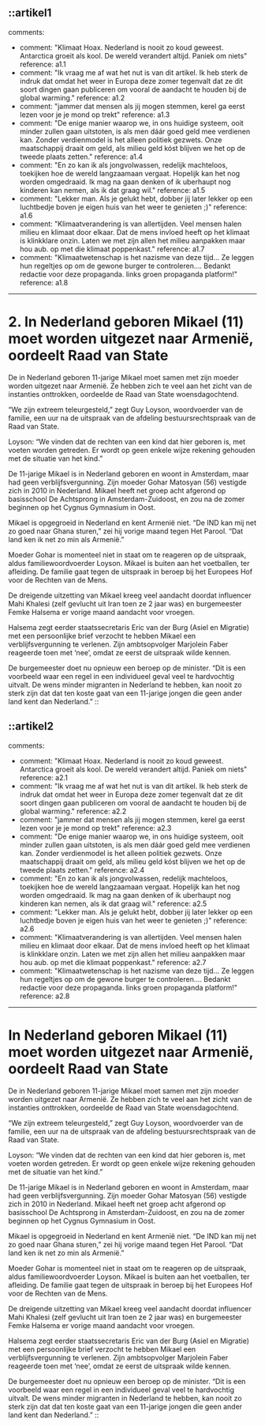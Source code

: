 ::artikel1
---
comments:
  - comment: "Klimaat Hoax. Nederland is nooit zo koud geweest. Antarctica groeit als kool. De wereld verandert altijd. Paniek om niets"
    reference: a1.1
  - comment: "Ik vraag me af wat het nut is van dit artikel. Ik heb sterk de indruk dat omdat het weer in Europa deze zomer tegenvalt dat ze dit soort dingen gaan publiceren om vooral de aandacht te houden bij de global warming."
    reference: a1.2
  - comment: "jammer dat mensen als jij mogen stemmen, kerel ga eerst lezen voor je je mond op trekt"
    reference: a1.3
  - comment: "De enige manier waarop we, in ons huidige systeem, ooit minder zullen gaan uitstoten, is als men dáár goed geld mee verdienen kan. Zonder verdienmodel is het alleen politiek gezwets. Onze maatschappij draait om geld, als milieu geld kóst blijven we het op de tweede plaats zetten."
    reference: a1.4
  - comment: "En zo kan ik als jongvolwassen, redelijk machteloos, toekijken hoe de wereld langzaamaan vergaat. Hopelijk kan het nog worden omgedraaid. Ik mag na gaan denken of ik uberhaupt nog kinderen kan nemen, als ik dat graag wil."
    reference: a1.5
  - comment: "Lekker man. Als je gelukt hebt, dobber jij later lekker op een luchtbedje boven je eigen huis van het weer te genieten ;)"
    reference: a1.6
  - comment: "Klimaatverandering is van allertijden. Veel mensen halen milieu en klimaat door elkaar. Dat de mens invloed heeft op het klimaat is klinkklare onzin. Laten we met zijn allen het milieu aanpakken maar hou aub. op met die klimaat poppenkast."
    reference: a1.7
  - comment: "Klimaatwetenschap is het nazisme van deze tijd… Ze leggen hun regeltjes op om de gewone burger te controleren…. Bedankt redactie voor deze propaganda. links groen propaganda platform!"
    reference: a1.8
---
# 2. In Nederland geboren Mikael (11) moet worden uitgezet naar Armenië, oordeelt Raad van State

De in Nederland geboren 11-jarige Mikael moet samen met zijn moeder worden uitgezet naar Armenië. Ze hebben zich te veel aan het zicht van de instanties onttrokken, oordeelde de Raad van State woensdagochtend.


“We zijn extreem teleurgesteld,” zegt Guy Loyson, woordvoerder van de familie, een uur na de uitspraak
van de afdeling bestuursrechtspraak van de Raad van State.

Loyson: “We vinden dat de rechten van een kind dat hier geboren is, met voeten worden getreden. Er
wordt op geen enkele wijze rekening gehouden met de situatie van het kind.”

De 11-jarige Mikael is in Nederland geboren en woont in Amsterdam, maar had geen verblijfsvergunning.
Zijn moeder Gohar Matosyan (56) vestigde zich in 2010 in Nederland. Mikael heeft net groep acht
afgerond op basisschool De Achtsprong in Amsterdam-Zuidoost, en zou na de zomer beginnen op het
Cygnus Gymnasium in Oost.

Mikael is opgegroeid in Nederland en kent Armenië niet. “De IND kan mij net zo goed naar Ghana
sturen,” zei hij vorige maand tegen Het Parool. “Dat land ken ik net zo min als Armenië.”

Moeder Gohar is momenteel niet in staat om te reageren op de uitspraak, aldus familiewoordvoerder
Loyson. Mikael is buiten aan het voetballen, ter afleiding. De familie gaat tegen de uitspraak in beroep bij
het Europees Hof voor de Rechten van de Mens.

De dreigende uitzetting van Mikael kreeg veel aandacht doordat influencer Mahi Khalesi (zelf gevlucht uit
Iran toen ze 2 jaar was) en burgemeester Femke Halsema er vorige maand aandacht voor vroegen.

Halsema zegt eerder staatssecretaris Eric van der Burg (Asiel en Migratie) met een persoonlijke brief
verzocht te hebben Mikael een verblijfsvergunning te verlenen. Zijn ambtsopvolger Marjolein Faber
reageerde toen met ‘nee’, omdat ze eerst de uitspraak wilde kennen.

De burgemeester doet nu opnieuw een beroep op de minister. “Dit is een voorbeeld waar een regel in een
individueel geval veel te hardvochtig uitvalt. De wens minder migranten in Nederland te hebben, kan
nooit zo sterk zijn dat dat ten koste gaat van een 11-jarige jongen die geen ander land kent dan
Nederland.”
::

::artikel2
---
comments:
  - comment: "Klimaat Hoax. Nederland is nooit zo koud geweest. Antarctica groeit als kool. De wereld verandert altijd. Paniek om niets"
    reference: a2.1
  - comment: "Ik vraag me af wat het nut is van dit artikel. Ik heb sterk de indruk dat omdat het weer in Europa deze zomer tegenvalt dat ze dit soort dingen gaan publiceren om vooral de aandacht te houden bij de global warming."
    reference: a2.2
  - comment: "jammer dat mensen als jij mogen stemmen, kerel ga eerst lezen voor je je mond op trekt"
    reference: a2.3
  - comment: "De enige manier waarop we, in ons huidige systeem, ooit minder zullen gaan uitstoten, is als men dáár goed geld mee verdienen kan. Zonder verdienmodel is het alleen politiek gezwets. Onze maatschappij draait om geld, als milieu geld kóst blijven we het op de tweede plaats zetten."
    reference: a2.4
  - comment: "En zo kan ik als jongvolwassen, redelijk machteloos, toekijken hoe de wereld langzaamaan vergaat. Hopelijk kan het nog worden omgedraaid. Ik mag na gaan denken of ik uberhaupt nog kinderen kan nemen, als ik dat graag wil."
    reference: a2.5
  - comment: "Lekker man. Als je gelukt hebt, dobber jij later lekker op een luchtbedje boven je eigen huis van het weer te genieten ;)"
    reference: a2.6
  - comment: "Klimaatverandering is van allertijden. Veel mensen halen milieu en klimaat door elkaar. Dat de mens invloed heeft op het klimaat is klinkklare onzin. Laten we met zijn allen het milieu aanpakken maar hou aub. op met die klimaat poppenkast."
    reference: a2.7
  - comment: "Klimaatwetenschap is het nazisme van deze tijd… Ze leggen hun regeltjes op om de gewone burger te controleren…. Bedankt redactie voor deze propaganda. links groen propaganda platform!"
    reference: a2.8
---
# In Nederland geboren Mikael (11) moet worden uitgezet naar Armenië, oordeelt Raad van State

De in Nederland geboren 11-jarige Mikael moet samen met zijn moeder worden uitgezet naar Armenië. Ze hebben zich te veel aan het zicht van de instanties onttrokken, oordeelde de Raad van State woensdagochtend.


“We zijn extreem teleurgesteld,” zegt Guy Loyson, woordvoerder van de familie, een uur na de uitspraak
van de afdeling bestuursrechtspraak van de Raad van State.

Loyson: “We vinden dat de rechten van een kind dat hier geboren is, met voeten worden getreden. Er
wordt op geen enkele wijze rekening gehouden met de situatie van het kind.”

De 11-jarige Mikael is in Nederland geboren en woont in Amsterdam, maar had geen verblijfsvergunning.
Zijn moeder Gohar Matosyan (56) vestigde zich in 2010 in Nederland. Mikael heeft net groep acht
afgerond op basisschool De Achtsprong in Amsterdam-Zuidoost, en zou na de zomer beginnen op het
Cygnus Gymnasium in Oost.

Mikael is opgegroeid in Nederland en kent Armenië niet. “De IND kan mij net zo goed naar Ghana
sturen,” zei hij vorige maand tegen Het Parool. “Dat land ken ik net zo min als Armenië.”

Moeder Gohar is momenteel niet in staat om te reageren op de uitspraak, aldus familiewoordvoerder
Loyson. Mikael is buiten aan het voetballen, ter afleiding. De familie gaat tegen de uitspraak in beroep bij
het Europees Hof voor de Rechten van de Mens.

De dreigende uitzetting van Mikael kreeg veel aandacht doordat influencer Mahi Khalesi (zelf gevlucht uit
Iran toen ze 2 jaar was) en burgemeester Femke Halsema er vorige maand aandacht voor vroegen.

Halsema zegt eerder staatssecretaris Eric van der Burg (Asiel en Migratie) met een persoonlijke brief
verzocht te hebben Mikael een verblijfsvergunning te verlenen. Zijn ambtsopvolger Marjolein Faber
reageerde toen met ‘nee’, omdat ze eerst de uitspraak wilde kennen.

De burgemeester doet nu opnieuw een beroep op de minister. “Dit is een voorbeeld waar een regel in een
individueel geval veel te hardvochtig uitvalt. De wens minder migranten in Nederland te hebben, kan
nooit zo sterk zijn dat dat ten koste gaat van een 11-jarige jongen die geen ander land kent dan
Nederland.”
::